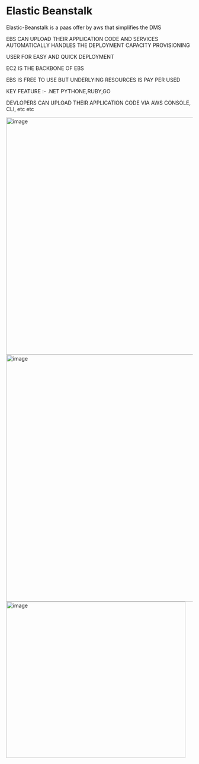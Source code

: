 # Elastic Beanstalk

Elastic-Beanstalk is a paas offer by aws that simplifies the DMS

EBS CAN UPLOAD THEIR APPLICATION CODE AND SERVICES AUTOMATICALLY HANDLES THE DEPLOYMENT CAPACITY PROVISIONING

USER FOR EASY AND QUICK DEPLOYMENT

EC2 IS THE BACKBONE OF EBS

EBS IS FREE TO USE BUT UNDERLYING RESOURCES IS PAY PER USED

KEY FEATURE :- .NET PYTHONE,RUBY,GO

DEVLOPERS CAN UPLOAD THEIR APPLICATION CODE VIA AWS CONSOLE, CLI, etc etc




<img width="835" height="639" alt="image" src="https://github.com/user-attachments/assets/23635554-7a94-40c1-9bd0-ed0bd4749abe" />




<img width="829" height="665" alt="image" src="https://github.com/user-attachments/assets/8be4919f-c7a0-483f-b864-a580b854e4f1" />







<img width="484" height="421" alt="image" src="https://github.com/user-attachments/assets/d124d87d-ee2e-4669-a0d3-817329245a6e" />





